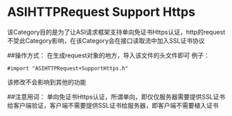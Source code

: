 # ASIHTTPRequest Support Https 

  该Category目的是为了让ASI请求框架支持单向免证书Https认证，http的request不受此Category影响，在该Category会在接口读取流中加入SSL证书协议

##操作方式：
  在生成request对象的地方，导入该文件的头文件即可
例子： 

```
#import "ASIHTTPRequest+SupportHttps.h"

```
该修改不会影响到其他的功能

##注意用词：
单向免证书Https认证，所谓单向，即仅仅服务器需要提供SSL证书给客户端验证，客户端不需要提供SSL证书给服务器，即客户端不需要植入证书
